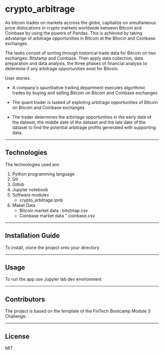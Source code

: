 # crypto_arbitrage 

As bitcoin trades on markets accross the globe, capitalize on simultaneous price dislocations in crypto markets worldwide between Bitcoin and Coinbase by using the powers of Pandas. This is achieved by taking advatange of arbitrage opportunities in Bitcoin at the Bitocin and Coinbase exchanges.

The tasks consist of sorting through historical trade data for Bitcoin on two exchanges: Bitstamp and Coinbase. Then apply data collection, data preparation and data analysis, the three phases of financial analysis to determine if any arbitrage opportunities exist for Bitcoin.


User stories:
- A company's qauntitative trading department executes algorthmic trades by buying and selling Bitcoin on Bitcoin and Coinbase exchanges

- The quant trader is tasked of exploting arbitrage opportunities of Bitcoin on Bitcoin and Coinbase exchanges

- The trader determines the arbirtage opportunities in the early date of the dataset, the middle date of the dataset and the late date of the dataset to find the potential arbitrage profits generated with supporting data.

---

## Technologies

The technologies used are:
1. Python programming language
2. Git
3. Githib
4. Jupyter notebook
5. Software modules
    - crypto_arbitrage.ipnb
6. Maket Data
    - Bitcoin market data : bitstmap.csv
    - Coinbase market data " coinbase.csv

---


## Installation Guide

To install, clone the project onto your directory.

---

## Usage

To run the app use Jupyler lab dev environment

---

## Contributors

The project is based on the template of the FinTech Bootcamp Module 3 Challenge.

---

## License

MIT